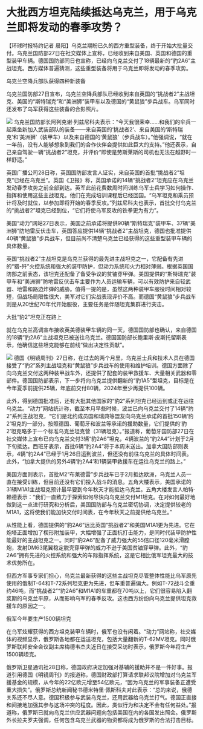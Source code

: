 # 大批西方坦克陆续抵达乌克兰，用于乌克兰即将发动的春季攻势？

【环球时报特约记者
晨阳】乌克兰期盼已久的西方重型装备，终于开始大批量交付。乌克兰国防部27日在社交媒体上宣称，已经收到来自美国、英国和德国的重型装甲车辆。德国国防部同日也宣称，已经向乌克兰交付了18辆最新的“豹2A6”主战坦克。西方媒体普遍猜测，这些重型装备将用于乌克兰即将发动的春季攻势。

乌克兰空降兵部队获得四种新装备

乌克兰国防部27日宣布，乌克兰空降兵部队已经收到来自英国的“挑战者2”主战坦克、美国的“斯特瑞克”和“美洲狮”装甲车以及德国的“黄鼠狼”步兵战车。乌军同时还发布了乌军获得这些装备的合影照片。

![](https://inews.gtimg.com/news_bt/Osq2CkN3eATwTwWuIRn-B49_WqzJgZlFGgmy8D-_CN0RQAA/1000)
乌克兰国防部长阿列克谢·列兹尼科夫表示：“今天我很荣幸……和我们的伞兵一起乘坐新加入武装部队的装备——来自英国的‘挑战者2’、来自美国的‘斯特瑞克’和‘美洲狮’（装甲车）以及来自德国的‘黄鼠狼’（步兵战车）。”他强调说，“就在一年前，没有人能够想象到我们的合作伙伴会提供如此巨大的支持。”他还表示，自己亲自驾驶一辆“挑战者2”坦克，并评价“即使是劳斯莱斯的司机也无法在越野时一样舒适。”

英国广播公司28日称，英国国防部发言人证实，来自英国的首批“挑战者2”坦克“已经在乌克兰”。英国《卫报》称，英国承诺的14辆“挑战者2”坦克应在乌克兰发动春季攻势之前全部到达。英军此前花费数周时间训练乌军士兵学习如何操作、指挥和使用这些主战坦克。他们在完成培训课程后已经回国。“乌军坦克和乘员预计将及时就位，以参加即将开始的春季反攻。”列兹尼科夫也表示，首批交付乌克兰的“挑战者2”坦克已经到位，“它们将使乌军反攻的铁拳更为有力”。

美国“动力”网站27日表示，美国之前承诺将提供90辆“斯特瑞克”装甲车、37辆“美洲狮”防地雷反伏击车，英国答应提供14辆“挑战者2”主战坦克，德国也批准提供40辆“黄鼠狼”步兵战车，但目前尚不清楚乌克兰已经获得的这些重型装甲车辆的具体数量。

英国“挑战者2”主战坦克是乌克兰获得的最先进主战坦克之一，它配备有先进的“猎-歼”火控系统和强大的装甲防护，但动力系统和火力相对薄弱。根据英国国防部之前表态，该坦克还配备了备受争议的贫铀穿甲弹。美国提供的“斯特瑞克”装甲车和“美洲狮”防地雷反伏击车主要作为人员运输车辆，可以有效防护来自轻武器、地雷和路边炸弹的威胁。值得一提的是，虽然这两种装甲车服役时间相对较短，但战场局限性很大，美军对它们实战表现评价不高。而德国“黄鼠狼”步兵战车则是从20世纪70年代开始服役，主要任务是伴随坦克集群进行突击。

大批“豹2”坦克正在路上

就在乌克兰高调宣布接收英美德装甲车辆的同一天，德国国防部也确认，来自德国的18辆“豹2A6”主战坦克已被送往乌克兰。德国国防部长鲍里斯·皮斯托留斯表示，他确信这些坦克能够在前线“做出决定性贡献”。

![](https://inews.gtimg.com/news_bt/O2A-4zRAhN6USQZK0hgWI66PYKk9h7EqWAGULQuwJZL78AA/1000)
德国《明镜周刊》27日称，在过去的两个月里，乌克兰士兵和技术人员在德国接受了“豹2”系列主战坦克和“黄鼠狼”步兵战车的使用和维护培训。德国方面除了向乌克兰交付这两种装甲战车外，还提供了配套的装甲救援车、大量相关武器和零部件。德国国防部表示，下一步将向乌克兰提供翻新的“豹1A5”型坦克，目标是在今年夏季前提供25辆，年底前交付80辆，2024年至少再提供100辆。

此外，得到德国批准后，还有大批其他国家的“豹2”系列坦克已经运到或正在运往乌克兰。“动力”网站统计称，截至本月早些时候，波兰已向乌克兰交付了14辆“豹2”系列主战坦克，“它们是北约成员国和瑞典等盟友向乌克兰承诺的首批150辆‘豹2’坦克的一部分。按照德国、葡萄牙和波兰等承诺的援助数量，它们提供的‘豹2’坦克略多于一个标准乌克兰坦克营（31辆坦克）。”报道称，葡萄牙国防部27日在社交媒体上宣布已向乌克兰交付3辆“豹2A6”坦克，4辆波兰的“豹2A4”计划于2月下旬抵达。西班牙表示，首批6辆“豹2A4”将于本周末送出。加拿大国防部则表示，4辆“豹2A4”已经于1月26日运到波兰，但还没有前往乌克兰的具体时间表。此外，“加拿大提供的另外4辆‘豹2A4’和1辆装甲救援车在运往乌克兰的路上。”

美国方面则表示，首批M2“布莱德雷”步兵战车已于2月抵达欧洲，乌克兰人员一直在接受训练，但目前还没有它们投入战斗的消息。五角大楼表示，美国承诺的31辆M1A1主战坦克预计最早要到今年秋天才能抵达乌克兰。五角大楼发言人帕特·赖德表示：“我们一直致力于探索如何尽快向乌克兰交付M1坦克。在对如何最好地做到这一点进行研究和分析后，美国国防部与乌克兰密切协调，决定提供较老的M1A1，这将使我们能加快交付时间表，在今年秋天之前提供给乌克兰。”

从性能上看，德国提供的“豹2A6”远比英国“挑战者2”和美国M1A1更为先进。它在炮塔正面增加了楔形附加装甲，大幅增强了正面抗打击能力，是同时代装甲防护性能最好的主战坦克之一。同时“豹2A6”配备了威力强大的55倍口径120毫米滑膛炮，发射DM63尾翼稳定脱壳穿甲弹的威力不逊于美国贫铀穿甲弹。此外，“豹2A6”拥有先进的火控系统和强大的车际指挥系统，这是它相比俄军坦克最大的技术优势所在。

但西方军事专家们担心，乌克兰最新获得的这些主战坦克尽管整体性能比乌军原先使用的俄制T-64和T-72系列坦克更为先进，但车重普遍偏大。例如T-72战斗全重约46吨，而“挑战者2”“豹2A6”和M1A1的车重都在70吨以上，它们很容易陷入翻浆期的乌克兰平原，从而影响乌军的春季反攻。这也西方纷纷向乌克兰提供坦克救援车的原因之一。

俄军今年要生产1500辆坦克

在乌军炫耀获得的西方坦克装甲车辆时，俄军也没有闲着。“动力”网站称，社交媒体的视频显示，俄罗斯各地都在运送坦克，包括大量翻新的T-62MV坦克。同时俄罗斯联邦安全会议副主席梅德韦杰夫近日在接受采访时表示，俄罗斯今年将生产1500辆坦克。

俄罗斯卫星通讯社28日称，德国政府决定加强对基辅的援助并不是一件好事。报道引用德国《明镜周刊》的报道称，德国财政部打算请求联邦议院增加对乌克兰军援基金的规模，从今年的22亿欧元增至54亿欧元，“因为乌克兰的军事装备正遭受重大损失”。俄罗斯总统新闻秘书德米特里·佩斯科夫对此表示：“总的来说，俄德关系还不尽人意。德国积极参与武装乌克兰，还用武器给乌克兰打气。德国正直接和间接地加强其参与这场冲突的程度。因此，类似行为和决定不会有任何益处。”报道称，俄罗斯已就向乌克兰供应武器问题向包括美国在内的各国发出照会。俄罗斯外长拉夫罗夫强调，任何包含乌克兰武器的物资都将成为俄罗斯的合法打击目标。

